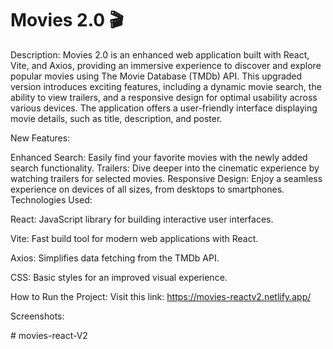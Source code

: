 # Movies 2.0 🎬
Description:
Movies 2.0 is an enhanced web application built with React, Vite, and Axios, providing an immersive experience to discover and explore popular movies using The Movie Database (TMDb) API. This upgraded version introduces exciting features, including a dynamic movie search, the ability to view trailers, and a responsive design for optimal usability across various devices. The application offers a user-friendly interface displaying movie details, such as title, description, and poster.

New Features:

Enhanced Search: Easily find your favorite movies with the newly added search functionality.
Trailers: Dive deeper into the cinematic experience by watching trailers for selected movies.
Responsive Design: Enjoy a seamless experience on devices of all sizes, from desktops to smartphones.
Technologies Used:

React: JavaScript library for building interactive user interfaces.

Vite: Fast build tool for modern web applications with React.

Axios: Simplifies data fetching from the TMDb API.

CSS: Basic styles for an improved visual experience.


How to Run the Project:
Visit this link: https://movies-reactv2.netlify.app/

Screenshots:


#   m o v i e s - r e a c t - V 2  
 